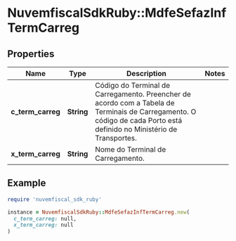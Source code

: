 # NuvemfiscalSdkRuby::MdfeSefazInfTermCarreg

## Properties

| Name | Type | Description | Notes |
| ---- | ---- | ----------- | ----- |
| **c_term_carreg** | **String** | Código do Terminal de Carregamento.  Preencher de acordo com a Tabela de Terminais de Carregamento. O código de cada Porto está definido no Ministério de Transportes. |  |
| **x_term_carreg** | **String** | Nome do Terminal de Carregamento. |  |

## Example

```ruby
require 'nuvemfiscal_sdk_ruby'

instance = NuvemfiscalSdkRuby::MdfeSefazInfTermCarreg.new(
  c_term_carreg: null,
  x_term_carreg: null
)
```


